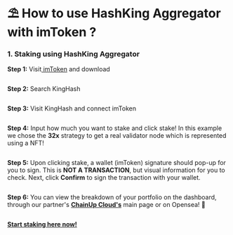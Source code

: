 # ⛱ How to use HashKing Aggregator with imToken ?

### 1.  Staking using HashKing Aggregator

**Step 1:**  Visit[ imToken](https://token.im/download) and download

<figure><img src="../../.gitbook/assets/image (9) (1).png" alt=""><figcaption></figcaption></figure>

**Step 2:**  Search KingHash

<figure><img src="../../.gitbook/assets/image (3) (3) (1).png" alt=""><figcaption></figcaption></figure>

**Step 3:** Visit KingHash and connect imToken

<figure><img src="../../.gitbook/assets/image (7) (1).png" alt=""><figcaption></figcaption></figure>

**Step 4:** Input how much you want to stake and click stake! In this example we chose the **32x** strategy to get a real validator node which is represented using a NFT!

<figure><img src="../../.gitbook/assets/4ce2cc2ff9c9f62161166b9fc16a542.png" alt=""><figcaption></figcaption></figure>

**Step 5:** Upon clicking stake, a wallet (imToken) signature should pop-up for you to sign. This is **NOT A TRANSACTION**, but visual information for you to check. Next, click **Confirm** to sign the transaction with your wallet.

<figure><img src="../../.gitbook/assets/5dc83d3e99c523d3c716b2c0b157048.png" alt=""><figcaption></figcaption></figure>

**Step 6:** You can view the breakdown of your portfolio on the dashboard, through our partner's [**ChainUp Cloud's**](https://cloud.chainup.com/app/eth2.0) main page or on Opensea! :ship:

<figure><img src="../../.gitbook/assets/415add8b4ff33203135848cc68ebc63.png" alt=""><figcaption></figcaption></figure>

[**Start staking here now!**](https://www.kinghash.com/)

